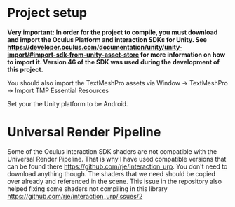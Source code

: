 # Project setup
**Very important: In order for the project to compile, you must download and import the Oculus Platform and interaction SDKs for Unity. See https://developer.oculus.com/documentation/unity/unity-import/#import-sdk-from-unity-asset-store for more information on how to import it. Version 46 of the SDK was used during the development of this project.**

You should also import the TextMeshPro assets via Window -> TextMeshPro -> Import TMP Essential Resources

Set your the Unity platform to be Android.

# Universal Render Pipeline
Some of the Oculus interaction SDK shaders are not compatible with the Universal Render Pipeline. That is why I have used compatible versions that can be found there https://github.com/rje/interaction_urp. You don't need to download anything though. The shaders that we need should be copied over already and referenced in the scene. This issue in the repository also helped fixing some shaders not compiling in this library https://github.com/rje/interaction_urp/issues/2